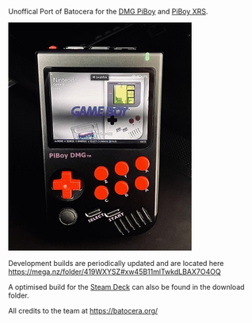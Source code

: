 Unoffical Port of Batocera for the [DMG PiBoy](https://experimentalpi.com/PiBoy-DMG--Kit_p_18.html) and [PiBoy XRS](https://experimentalpi.com/PiBoy-DMG--Kit_p_18.html).

![batocera.piboy logo](https://raw.githubusercontent.com/Hancock33/batocera.piboy/master/.github/logo.jpg)

Development builds are periodically updated and are located here https://mega.nz/folder/419WXYSZ#xw45B11mlTwkdLBAX7O4OQ

A optimised build for the [Steam Deck](https://www.steamdeck.com/en/) can also be found in the download folder.

All credits to the team at https://batocera.org/

